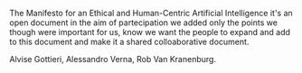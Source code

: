 
The Manifesto for an Ethical and Human-Centric Artificial Intelligence it's an open document
in the aim of partecipation we added only the points we though were important for us, know 
we want the people to expand and add to this document and make it a shared colloaborative document.

Alvise Gottieri, Alessandro Verna, Rob Van Kranenburg.

